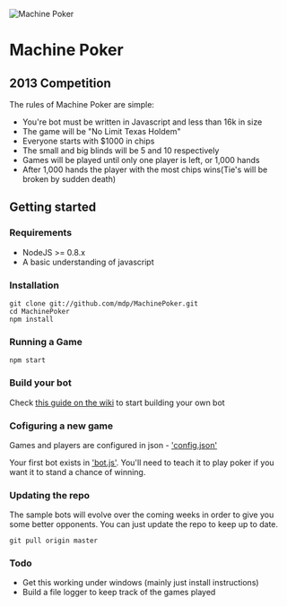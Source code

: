![Machine
Poker](https://s3.amazonaws.com/img.mdp.im/MachinePokerLogo.png)
# Machine Poker

## 2013 Competition

The rules of Machine Poker are simple:

- You're bot must be written in Javascript and less than 16k in size
- The game will be "No Limit Texas Holdem"
- Everyone starts with $1000 in chips
- The small and big blinds will be 5 and 10 respectively
- Games will be played until only one player is left, or 1,000 hands
- After 1,000 hands the player with the most chips wins(Tie's will be broken by sudden death)

## Getting started

### Requirements

- NodeJS >= 0.8.x
- A basic understanding of javascript

### Installation

    git clone git://github.com/mdp/MachinePoker.git
    cd MachinePoker
    npm install

### Running a Game

    npm start

### Build your bot

Check [this guide on the wiki](wiki) to start building your own bot

### Cofiguring a new game

Games and players are configured in json - ['config.json'](config.json)

Your first bot exists in ['bot.js'](bot.js). You'll need to teach it to
play poker if you want it to stand a chance of winning.

### Updating the repo

The sample bots will evolve over the coming weeks in order to give you
some better opponents. You can just update the repo to keep up to date.

    git pull origin master

### Todo

- Get this working under windows (mainly just install instructions)
- Build a file logger to keep track of the games played

